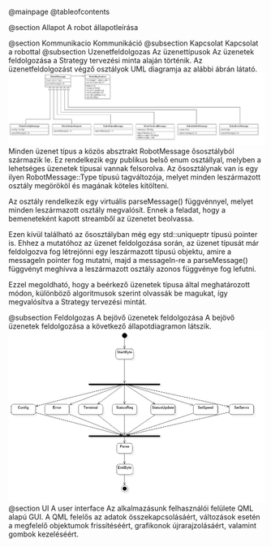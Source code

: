 @mainpage
@tableofcontents

@section Allapot A robot állapotleírása

@section Kommunikacio Kommunikáció
@subsection Kapcsolat Kapcsolat a robottal
@subsection Uzenetfeldolgozas Az üzenettípusok
Az üzenetek feldolgozása a Strategy tervezési minta alaján történik. Az üzenetfeldolgozást végző osztályok UML diagramja az alábbi ábrán látató.
![](umldiagrams/RobotMessage.jpg)
Minden üzenet típus a közös absztrakt RobotMessage ősosztályból származik le. Ez rendelkezik egy publikus belső enum osztállyal, melyben a lehetséges üzenetek típusai vannak felsorolva. Az ősosztálynak van is egy ilyen RobotMessage::Type típusú tagváltozója, melyet minden leszármazott osztály megörököl és magának köteles kitölteni.

Az osztály rendelkezik egy virtuális parseMessage() függvénnyel, melyet minden leszármazott osztály megvalósít. Ennek a feladat, hogy a bemeneteként kapott streamből az üzenetet beolvassa.

Ezen kívül található az ősosztályban még egy std::uniqueptr<RobotMessage> típusú pointer is. Ehhez a mutatóhoz az üzenet feldolgozása során, az üzenet típusát már feldolgozva fog létrejönni egy leszármazott típusú objektu, amire a messageIn pointer fog mutatni, majd a messageIn-re a parseMessage() függvényt meghívva a leszármazott osztály azonos függvénye fog lefutni.

Ezzel megoldható, hogy a beérkező üzenetek típusa által meghatározott módon, különböző algoritmusok szerint olvassák be magukat, így megvalósítva a Strategy tervezési mintát.  

@subsection Feldolgozas A bejövő üzenetek feldolgozása
A bejövő üzenetek feldolgozása a következő állapotdiagramon látszik.
![](umldiagrams/protocol.jpg)
@section UI A user interface
Az alkalmazásunk felhasználói felülete QML alapú GUI. A QML felelős az adatok összekapcsolásáért, változások esetén a megfelelő objektumok frissítéséért, grafikonok
újrarajzolásáért, valamint gombok kezeléséért. 
